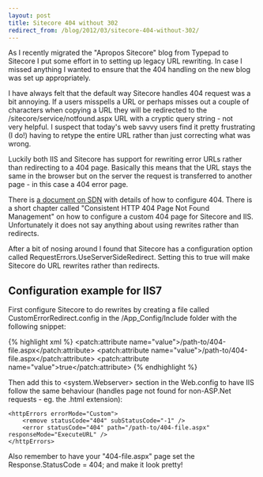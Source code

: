 ```yaml
---
layout: post
title: Sitecore 404 without 302
redirect_from: /blog/2012/03/sitecore-404-without-302/
---
```


As I recently migrated the "Apropos Sitecore" blog from Typepad to Sitecore I put some effort in to setting up legacy URL rewriting. In case I missed anything I wanted to ensure that the 404 handling on the new blog was set up appropriately.

I have always felt that the default way Sitecore handles 404 request was a bit annoying. If a users misspells a URL or perhaps misses out a couple of characters when copying a URL they will be redirected to the /sitecore/service/notfound.aspx URL with a cryptic&nbsp;query string&nbsp;- not very&nbsp;helpful. I suspect that&nbsp;today's&nbsp;web savvy users find it pretty frustrating (I do!) having to retype the entire URL rather than just correcting what was wrong.

Luckily both IIS and Sitecore has support for rewriting error URLs rather than redirecting to a 404 page. Basically this means that the URL stays the same in the browser but on the server the request is&nbsp;transferred to another page - in this case a 404 error page.

There is [a document on SDN](http://sdn.sitecore.net/upload/sitecore6/handling_http_404_a4.pdf) with details of how to configure 404. There is a short chapter called "Consistent HTTP 404 Page Not Found Management" on how to configure a custom 404 page for Sitecore and IIS. Unfortunately it does not say anything about using rewrites rather than redirects.

After a bit of nosing around I found that Sitecore has a configuration option called RequestErrors.UseServerSideRedirect. Setting this to true will make Sitecore do URL rewrites rather than redirects.&nbsp;

## Configuration example for IIS7

First configure Sitecore to do rewrites by creating a file called CustomErrorRedirect.config in the /App_Config/Include folder with the following snippet:

{% highlight xml %}
<configuration xmlns:patch="http://www.sitecore.net/xmlconfig/">
    <sitecore>
        <settings>
            <setting name="ItemNotFoundUrl">
                <patch:attribute name="value">/path-to/404-file.aspx</patch:attribute>
            </setting>
            <setting name="LinkItemNotFoundUrl">
                <patch:attribute name="value">/path-to/404-file.aspx</patch:attribute>
            </setting>
            <setting name="RequestErrors.UseServerSideRedirect">
                <patch:attribute name="value">true</patch:attribute>
            </setting>
        </settings>
    </sitecore>
</configuration>
{% endhighlight %}

Then add this to <system.Webserver> section in the Web.config to have IIS follow the same behaviour (handles page not found for non-ASP.Net requests - eg. the .html extension):

	<httpErrors errorMode="Custom">
	    <remove statusCode="404" subStatusCode="-1" />
	    <error statusCode="404" path="/path-to/404-file.aspx" responseMode="ExecuteURL" />
	</httpErrors>

Also remember to have your "404-file.aspx" page set the Response.StatusCode = 404; and make it look pretty!